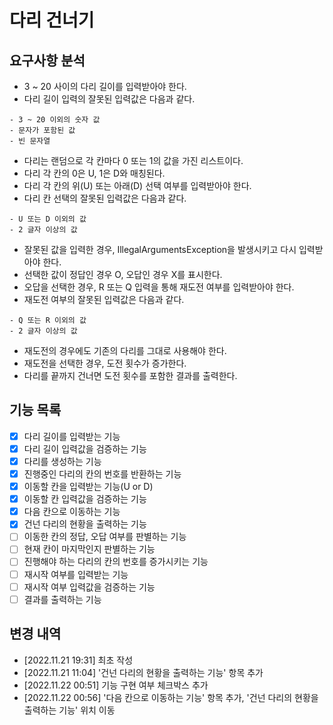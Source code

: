 # 다리 건너기

## 요구사항 분석
- 3 ~ 20 사이의 다리 길이를 입력받아야 한다.
- 다리 길이 입력의 잘못된 입력값은 다음과 같다.
 ```
- 3 ~ 20 이외의 숫자 값
- 문자가 포함된 값
- 빈 문자열
 ```
- 다리는 랜덤으로 각 칸마다 0 또는 1의 값을 가진 리스트이다.
- 다리 각 칸의 0은 U, 1은 D와 매칭된다.
- 다리 각 칸의 위(U) 또는 아래(D) 선택 여부를 입력받아야 한다.
- 다리 칸 선택의 잘못된 입력값은 다음과 같다.
```
- U 또는 D 이외의 값
- 2 글자 이상의 값
```
- 잘못된 값을 입력한 경우, IllegalArgumentsException을 발생시키고 다시 입력받아야 한다.
- 선택한 값이 정답인 경우 O, 오답인 경우 X를 표시한다.
- 오답을 선택한 경우, R 또는 Q 입력을 통해 재도전 여부를 입력받아야 한다.
- 재도전 여부의 잘못된 입력값은 다음과 같다.
```
- Q 또는 R 이외의 값
- 2 글자 이상의 값
```
- 재도전의 경우에도 기존의 다리를 그대로 사용해야 한다.
- 재도전을 선택한 경우, 도전 횟수가 증가한다.
- 다리를 끝까지 건너면 도전 횟수를 포함한 결과를 출력한다.

## 기능 목록
- [x] 다리 길이를 입력받는 기능
- [x] 다리 길이 입력값을 검증하는 기능
- [x] 다리를 생성하는 기능
- [x] 진행중인 다리의 칸의 번호를 반환하는 기능
- [x] 이동할 칸을 입력받는 기능(U or D)
- [x] 이동할 칸 입력값을 검증하는 기능
- [x] 다음 칸으로 이동하는 기능
- [x] 건넌 다리의 현황을 출력하는 기능
- [ ] 이동한 칸의 정답, 오답 여부를 판별하는 기능
- [ ] 현재 칸이 마지막인지 판별하는 기능
- [ ] 진행해야 하는 다리의 칸의 번호를 증가시키는 기능
- [ ] 재시작 여부를 입력받는 기능
- [ ] 재시작 여부 입력값을 검증하는 기능
- [ ] 결과를 출력하는 기능

## 변경 내역
- [2022.11.21 19:31] 최초 작성
- [2022.11.21 11:04] '건넌 다리의 현황을 출력하는 기능' 항목 추가
- [2022.11.22 00:51] 기능 구현 여부 체크박스 추가
- [2022.11.22 00:56] '다음 칸으로 이동하는 기능' 항목 추가, '건넌 다리의 현황을 출력하는 기능' 위치 이동